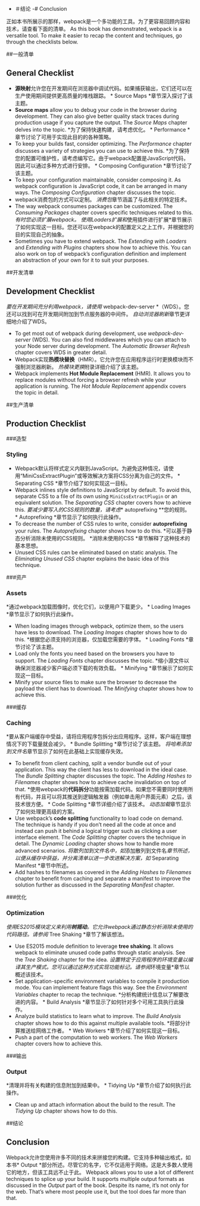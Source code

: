  - ＃结论
-# Conclusion

正如本书所展示的那样，webpack是一个多功能的工具。为了更容易回顾内容和技术，请查看下面的清单。
As this book has demonstrated, webpack is a versatile tool. To make it easier to recap the content and techniques, go through the checklists below.

##一般清单
## General Checklist

* **源映射**允许您在开发期间在浏览器中调试代码。如果捕获输出，它们还可以在生产使用期间提供更高质量的堆栈跟踪。 * Source Maps *章节深入探讨了该主题。
* **Source maps** allow you to debug your code in the browser during development. They can also give better quality stack traces during production usage if you capture the output. The *Source Maps* chapter delves into the topic.
*为了保持快速构建，请考虑优化。 * Performance *章节讨论了可用于实现此目的的各种策略。
* To keep your builds fast, consider optimizing. The *Performance* chapter discusses a variety of strategies you can use to achieve this.
*为了保持您的配置可维护性，请考虑编写它。由于webpack配置是JavaScript代码，因此可以通过多种方式进行安排。 * Composing Configuration *章节讨论了该主题。
* To keep your configuration maintainable, consider composing it. As webpack configuration is JavaScript code, it can be arranged in many ways. The *Composing Configuration* chapter discusses the topic.
* webpack消费包的方式可以定制。 *消费包*章节涵盖了与此相关的特定技术。
* The way webpack consumes packages can be customized. The *Consuming Packages* chapter covers specific techniques related to this.
*有时您必须扩展webpack。 *使用Loaders扩展*和*使用插件进行扩展*章节展示了如何实现这一目标。您还可以在webpack的配置定义之上工作，并根据您的目的实现自己的抽象。
* Sometimes you have to extend webpack. The *Extending with Loaders* and *Extending with Plugins* chapters show how to achieve this. You can also work on top of webpack’s configuration definition and implement an abstraction of your own for it to suit your purposes.

##开发清单
## Development Checklist

*要在开发期间充分利用webpack，请使用* webpack-dev-server *（WDS）。您还可以找到可在开发期间附加到节点服务器的中间件。 *自动浏览器刷新*章节更详细地介绍了WDS。
* To get most out of webpack during development, use *webpack-dev-server* (WDS). You can also find middlewares which you can attach to your Node server during development. The *Automatic Browser Refresh* chapter covers WDS in greater detail.
* Webpack实现**热模块替换**（HMR）。它允许您在应用程序运行时更换模块而不强制浏览器刷新。 *热模块更换*附录详细介绍了该主题。
* Webpack implements **Hot Module Replacement** (HMR). It allows you to replace modules without forcing a browser refresh while your application is running. The *Hot Module Replacement* appendix covers the topic in detail.

##生产清单
## Production Checklist

###造型
### Styling

* Webpack默认将样式定义内联到JavaScript。为避免这种情况，请使用“MiniCssExtractPlugin”或等效解决方案将CSS分离为自己的文件。 * Separating CSS *章节介绍了如何实现这一目标。
* Webpack inlines style definitions to JavaScript by default. To avoid this, separate CSS to a file of its own using `MiniCssExtractPlugin` or an equivalent solution. The *Separating CSS* chapter covers how to achieve this.
*要减少要写入的CSS规则的数量，请考虑** autoprefixing **您的规则。 * Autoprefixing *章节显示了如何执行此操作。
* To decrease the number of CSS rules to write, consider **autoprefixing** your rules. The *Autoprefixing* chapter shows how to do this.
*可以基于静态分析消除未使用的CSS规则。 *消除未使用的CSS *章节解释了这种技术的基本思想。
* Unused CSS rules can be eliminated based on static analysis. The *Eliminating Unused CSS* chapter explains the basic idea of this technique.

###资产
### Assets

*通过webpack加载图像时，优化它们，以便用户下载更少。 * Loading Images *章节显示了如何执行此操作。
* When loading images through webpack, optimize them, so the users have less to download. The *Loading Images* chapter shows how to do this.
*根据您必须支持的浏览器，仅加载您需要的字体。 * Loading Fonts *章节讨论了该主题。
* Load only the fonts you need based on the browsers you have to support. The *Loading Fonts* chapter discusses the topic.
*缩小源文件以确保浏览器减少客户端必须下载的有效负载。 * Minifying *章节展示了如何实现这一目标。
* Minify your source files to make sure the browser to decrease the payload the client has to download. The *Minifying* chapter shows how to achieve this.

###缓存
### Caching

*要从客户端缓存中受益，请将应用程序包拆分出应用程序。这样，客户端在理想情况下的下载量就会减少。 * Bundle Splitting *章节讨论了该主题。 *将哈希添加到文件名*章节显示了如何在此基础上实现缓存失效。
* To benefit from client caching, split a vendor bundle out of your application. This way the client has less to download in the ideal case. The *Bundle Splitting* chapter discusses the topic. The *Adding Hashes to Filenames* chapter shows how to achieve cache invalidation on top of that.
*使用webpack的**代码拆分**功能按需加载代码。如果您不需要同时使用所有代码，并且可以将其推送到逻辑触发器（例如单击用户界面元素）之后，该技术很方便。 * Code Splitting *章节详细介绍了该技术。 *动态加载*章节显示了如何处理更高级的方案。
* Use webpack’s **code splitting** functionality to load code on demand. The technique is handy if you don’t need all the code at once and instead can push it behind a logical trigger such as clicking a user interface element. The *Code Splitting* chapter covers the technique in detail. The *Dynamic Loading* chapter shows how to handle more advanced scenarios.
*将散列加到文件名中，如*添加散列到文件名*章节所述，以便从缓存中获益，并分离清单以进一步改进解决方案，如* Separating Manifest *章节中所述。
* Add hashes to filenames as covered in the *Adding Hashes to Filenames* chapter to benefit from caching and separate a manifest to improve the solution further as discussed in the *Separating Manifest* chapter.

###优化
### Optimization

*使用ES2015模块定义来利用**树摇动**。它允许webpack通过静态分析消除未使用的代码路径。请参阅* Tree Shaking *章节了解该想法。
* Use ES2015 module definition to leverage **tree shaking**. It allows webpack to eliminate unused code paths through static analysis. See the *Tree Shaking* chapter for the idea.
*设置特定于应用程序的环境变量以编译其生产模式。您可以通过这种方式实现功能标记。请参阅*环境变量*章节以概述该技术。
* Set application-specific environment variables to compile it production mode. You can implement feature flags this way. See the *Environment Variables* chapter to recap the technique.
*分析构建统计信息以了解要改进的内容。 * Build Analysis *章节显示了如何针对多个可用工具执行此操作。
* Analyze build statistics to learn what to improve. The *Build Analysis* chapter shows how to do this against multiple available tools.
*将部分计算推送给网络工作者。 * Web Workers *章节介绍了如何实现这一目标。
* Push a part of the computation to web workers. The *Web Workers* chapter covers how to achieve this.

###输出
### Output

*清理并将有关构建的信息附加到结果中。 * Tidying Up *章节介绍了如何执行此操作。
* Clean up and attach information about the build to the result. The *Tidying Up* chapter shows how to do this.

##结论
## Conclusion

Webpack允许您使用许多不同的技术来拼接您的构建。它支持多种输出格式，如本书* Output *部分所述。尽管它的名字，它不仅适用于网络。这是大多数人使用它的地方，但该工具远不止于此。
Webpack allows you to use a lot of different techniques to splice up your build. It supports multiple output formats as discussed in the *Output* part of the book. Despite its name, it’s not only for the web. That’s where most people use it, but the tool does far more than that.

